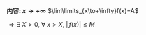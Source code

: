 **内容: $x\to+\infty$**
$\lim\limits_{x\to+\infty}f(x)=A$

$\Rightarrow\exists\;X>0,\;\forall\;x>X,\;|\,f(x)|\leq M$
